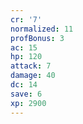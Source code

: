 ```yaml
---
cr: '7'
normalized: 11
profBonus: 3
ac: 15
hp: 120
attack: 7
damage: 40
dc: 14
save: 6
xp: 2900
---
```

